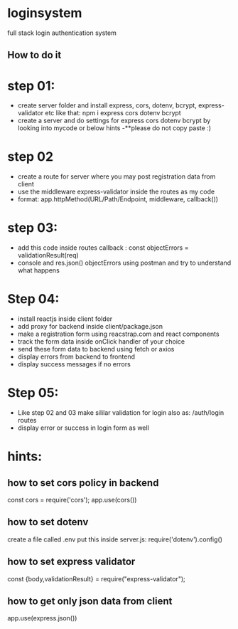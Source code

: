 # loginsystem
full stack login authentication system

## How to do it
# step 01:
- create server folder and install express, cors, dotenv, bcrypt, express-validator etc
like that: npm i express cors dotenv bcrypt 
- create a server and do settings for express cors dotenv bcrypt by looking into mycode or below hints
-**please do not copy paste :)

# step 02
- create a route for server where you may post registration data from client
- use the middleware express-validator inside the routes as my code
- format: app.httpMethod(URL/Path/Endpoint, middleware, callback())

# step 03:
- add this code inside routes callback : const objectErrors = validationResult(req)
- console and res.json() objectErrors using postman and try to understand what happens
# Step 04:
- install reactjs inside client folder
- add proxy for backend inside client/package.json
- make a registration form using reacstrap.com and react components
- track the form data inside onClick handler of your choice 
- send these form data to backend using fetch or axios
- display errors from backend to frontend
- display success messages if no errors

# Step 05:
- Like step 02 and 03 make sililar validation for login also as: /auth/login routes
- display error or success in login form as well

# hints:
## how to set cors policy in backend
const cors = require('cors');
app.use(cors())

##  how to set dotenv
create a file   called   .env 
put this inside server.js:    require('dotenv').config()

## how to set express validator
const {body,validationResult} = require("express-validator");

## how to get only json data from client
app.use(express.json())






